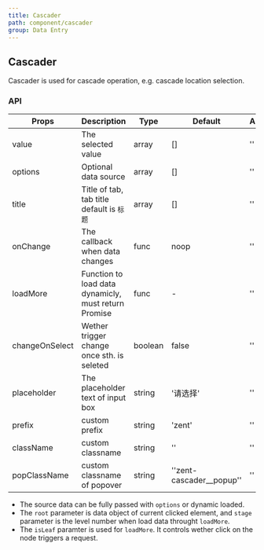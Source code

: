 ```yaml
---
title: Cascader
path: component/cascader
group: Data Entry
---
```


## Cascader

Cascader is used for cascade operation, e.g. cascade location selection.

### API

| Props | Description | Type | Default | Alternatives |
|------|------|------|--------|--------|
| value | The selected value | array | [] | '' |
| options | Optional data source | array | [] | '' |
| title | Title of tab, tab title default is `标题` | array | [] | '' |
| onChange | The callback when data changes | func | noop | '' |
| loadMore | Function to load data dynamicly, must return Promise | func | - | '' |
| changeOnSelect | Wether trigger change once sth. is seleted | boolean | false | '' |
| placeholder | The placeholder text of input box | string | '请选择' | '' |
| prefix | custom prefix | string | 'zent' | '' |
| className | custom classname | string | '' | '' |
| popClassName | custom classname of popover | string | ''zent-cascader__popup'' | '' |

-   The source data can be fully passed with `options` or dynamic loaded.
-   The `root` parameter is data object of current clicked element, and `stage` parameter is the level number when load data throught `loadMore`.
-   The `isLeaf` paramter is used for `loadMore`. It controls wether click on the node triggers a request.
